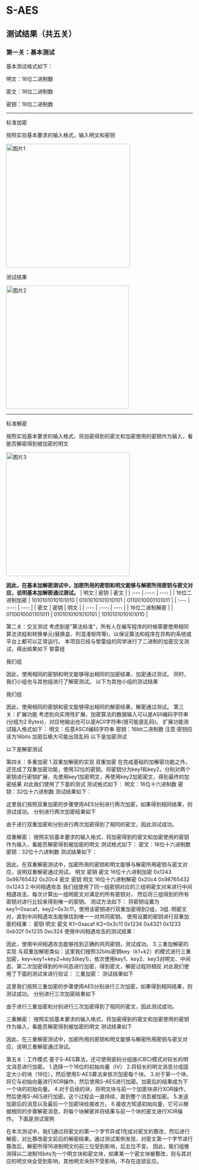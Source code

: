 # S-AES
## 测试结果（共五关）
### 第一关：基本测试
基本测试格式如下：

明文：16位二进制数

密文：16位二进制数

密钥：16位二进制数

*** 
标准加密

按照实验基本要求的输入格式，输入明文和密钥

<img width="334" alt="图片1" src="https://github.com/user-attachments/assets/b9ca7f7a-2f1e-43bc-ba20-f95a67d925a0">


测试结果

<img width="331" alt="图片2" src="https://github.com/user-attachments/assets/e1fdc3e4-877a-415d-9bb3-745a52c87777">

***
标准解密

按照实验基本要求的输入格式，将加密得到的密文和加密使用的密钥作为输入，看能否解密得到被加密的明文

<img width="333" alt="图片3" src="https://github.com/user-attachments/assets/4737edfc-4e85-4e18-80dd-a79e81fefd42">

**因此，在基本加解密测试中，加密所用的密钥和明文能够与解密所用密钥与密文对应，说明基本加解密通过测试。**
	| 明文 | 密钥 |	密文 |
 | :--- | :---: | ---: |
 | 16位二进制加密 |	1010101010101010 | 	0101010101010101 |	0110010001101011 | 
 | :--- | :---: | ---: |
	| 密文 |	密钥 |	 明文 |
 | :--- | :---: | ---: |
 | 16位二进制解密 |	| 0110010001101011 |	0101010101010101 |	1010101010101010 |

第二关：交叉测试
考虑到是"算法标准"，所有人在编写程序的时候需要使用相同算法流程和转换单元(替换盒、列混淆矩阵等)，以保证算法和程序在异构的系统或平台上都可以正常运行。 本项目已经与黎雷组的同学进行了二进制的加密交叉测试，得出结果如下
黎雷组

我们组

因此，使用相同的密钥和明文能够得出相同的加密结果，加密通过测试。
同时，我们小组也与其他组进行了解密测试。
以下为其他小组的测试结果

我们组

因此，使用相同的密钥和密文能够得出相同的解密结果，解密通过测试。
第三关：扩展功能
考虑到向实用性扩展，加密算法的数据输入可以是ASII编码字符串(分组为2 Bytes)，对应地输出也可以是ACII字符串(很可能是乱码)。
扩展功能测试输入格式如下：
明文：任意ASCII编码字符串
密钥：16bit二进制数
注意:密钥应该为16bits 加密后极大可能出现乱码
以下是加密测试

以下是解密测试

第四关：多重加密
1.双重加解密的实现
双重加密
在完成基础的加解密功能之外，还完成了双重加密功能，使用32位的密钥，将密钥分为key1和key2，分别对两个密钥进行密钥扩展，先使用key1加密明文，再使用key2加密密文，得到最终的加密结果 对此我们使用了下面的测试
测试格式如下：
明文：16位十六进制数
密钥：32位十六进制数
测试结果如下：

这里我们按照双重加密的步骤使用AES分别进行两次加密，如果得到相同结果，则测试成功。
分别进行两次加密结果如下



由于进行双重加密和分别进行两次加密得到了相同的密文，因此测试成功。


双重解密：
按照实验基本要求的输入格式，将加密得到的密文和加密使用的密钥作为输入，看能否解密得到被加密的明文
测试格式如下：
密文：16位十六进制数
密钥：32位十六进制数
测试结果如下：

因此，在双重解密测试中，加密所用的密钥和明文能够与解密所用密钥与密文对应，说明双重解密通过测试。
	明文	密钥	密文
16位十六进制加密	0x1243	0x98765432	0x20c4
	密文	密钥	明文
16位十六进制解密	0x20c4	0x98765432	0x1243
2.中间相遇攻击
我们组使用了同一组密钥对应的三组明密文对来进行中间相遇攻击，每次计算出一组明密文对满足的所有密钥对， 然后将三组得到的所有密钥对进行比较来得到唯一的密钥。
测试方法如下：
将密钥设置为key1=0xacaf，key2=0x3c11，使用该密钥进行双重加密得到2组，3组..明密文对，直到中间相遇攻击能够找到唯一一对共同密钥。
使用设置的密钥进行双重加密的结果：
密钥	明文	密文
K1=0xacaf
K2=0x3c11	0x1234	0x4321
	0x1233	0xb32f
	0x1235	0xc324
使用中间相遇攻击的测试结果：



因此，使用中间相遇攻击能够找到正确的共同密钥，测试成功。
3.三重加解密的实现
与双重加解密类似：这里我们按照32bits密钥key（k1+k2）的模式进行三重加密，key=key1+key2+key3(key1)，依次使用key1、key2、key3对明文、中间态、第二次加密得到的中间态进行加密，得到密文，解密过程则相反
对此我们使用了下面的测试来进行验证：
三重加密：
测试结果如下

这里我们按照三重加密的步骤使用AES分别进行三次加密，如果得到相同结果，则测试成功。
分别进行三次加密结果如下




由于进行三重加密和分别进行三次加密得到了相同的密文，因此测试成功。


三重解密：
按照实验基本要求的输入格式，将加密得到的密文和加密使用的密钥作为输入，看能否解密得到被加密的明文
测试结果如下


因此，在三重解密测试中，加密所用的密钥和明文能够与解密所用密钥与密文对应，说明三重解密通过测试。

第五关：工作模式
基于S-AES算法，还可使用密码分组链(CBC)模式对较长的明文消息进行加密。
1.选择一个16位的初始向量（IV）
2.将较长的明文消息分成固定大小的块（16位），然后使用S-AES算法来依次加密每个块。
3.对于第一个块，将它与初始向量进行XOR操作，然后使用S-AES进行加密。加密后的结果成为下一个块的初始向量。
4.对于后续的块，将明文块与前一个加密块进行XOR操作，然后使用S-AES进行加密。这个过程会一直持续，直到整个消息被加密。
5.发送加密后的消息以及最后一个加密块给接收方。
6.接收方知道初始向量，它可以根据相同的步骤解密消息，将每个块解密并将结果与前一个块的密文进行XOR操作。
下面是测试案例


在本次测试中，我们通过将密文的第一个字节异或1完成对密文的篡改，然后进行解密，对比篡改密文前后的解密结果。通过测试案例发现，对密文第一个字节进行篡改后，解密所得16进制明文的前三位受到影响，后五位不变。
因此，我们组推测得以二进制16bits为一个明文块和密文块，如果某一个密文块被篡改，则与其对应的明文块会受到影响，其他明文块则不受影响，不存在连锁反应。













